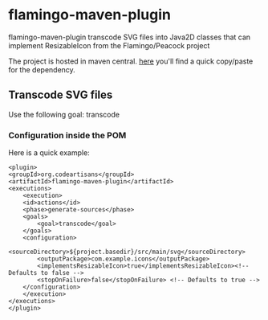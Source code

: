# flamingo-maven-plugin

flamingo-maven-plugin transcode SVG files into Java2D classes that can implement ResizableIcon from the Flamingo/Peacock project

The project is hosted in maven central.
[here](http://search.maven.org/#search%7Cga%7C1%7Cflamingo-maven-plugin) you'll find a quick copy/paste for the dependency.

## Transcode SVG files

Use the following goal: transcode

### Configuration inside the POM

Here is a quick example:

    <plugin>
	<groupId>org.codeartisans</groupId>
	<artifactId>flamingo-maven-plugin</artifactId>
	<executions>
	    <execution>
		<id>actions</id>
		<phase>generate-sources</phase>
		<goals>
		    <goal>transcode</goal>
		</goals>
		<configuration>
		    <sourceDirectory>${project.basedir}/src/main/svg</sourceDirectory>
		    <outputPackage>com.example.icons</outputPackage>
		    <implementsResizableIcon>true</implementsResizableIcon><!-- Defaults to false -->
		    <stopOnFailure>false</stopOnFailure> <!-- Defaults to true -->
		</configuration>
	    </execution>
	</executions>
    </plugin>
